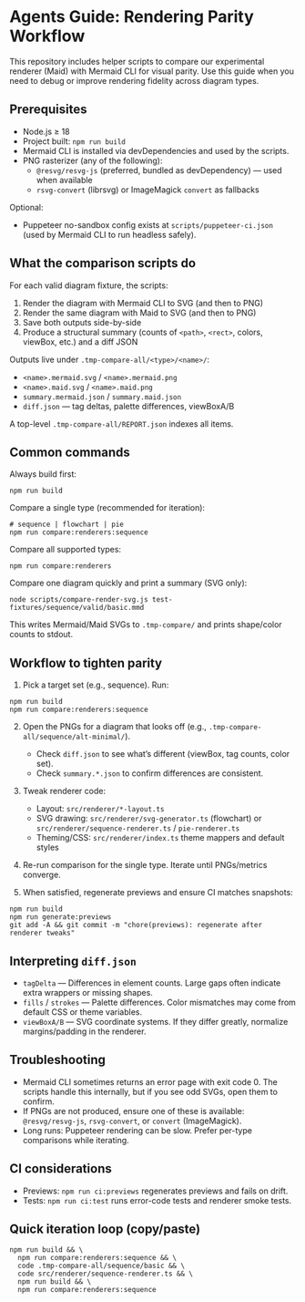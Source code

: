 # Agents Guide: Rendering Parity Workflow

This repository includes helper scripts to compare our experimental renderer (Maid) with Mermaid CLI for visual parity. Use this guide when you need to debug or improve rendering fidelity across diagram types.

## Prerequisites

- Node.js ≥ 18
- Project built: `npm run build`
- Mermaid CLI is installed via devDependencies and used by the scripts.
- PNG rasterizer (any of the following):
  - `@resvg/resvg-js` (preferred, bundled as devDependency) — used when available
  - `rsvg-convert` (librsvg) or ImageMagick `convert` as fallbacks

Optional:
- Puppeteer no-sandbox config exists at `scripts/puppeteer-ci.json` (used by Mermaid CLI to run headless safely).

## What the comparison scripts do

For each valid diagram fixture, the scripts:

1) Render the diagram with Mermaid CLI to SVG (and then to PNG)
2) Render the same diagram with Maid to SVG (and then to PNG)
3) Save both outputs side-by-side
4) Produce a structural summary (counts of `<path>`, `<rect>`, colors, viewBox, etc.) and a diff JSON

Outputs live under `.tmp-compare-all/<type>/<name>/`:

- `<name>.mermaid.svg` / `<name>.mermaid.png`
- `<name>.maid.svg`    / `<name>.maid.png`
- `summary.mermaid.json` / `summary.maid.json`
- `diff.json` — tag deltas, palette differences, viewBoxA/B

A top-level `.tmp-compare-all/REPORT.json` indexes all items.

## Common commands

Always build first:

```
npm run build
```

Compare a single type (recommended for iteration):

```
# sequence | flowchart | pie
npm run compare:renderers:sequence
```

Compare all supported types:

```
npm run compare:renderers
```

Compare one diagram quickly and print a summary (SVG only):

```
node scripts/compare-render-svg.js test-fixtures/sequence/valid/basic.mmd
```

This writes Mermaid/Maid SVGs to `.tmp-compare/` and prints shape/color counts to stdout.

## Workflow to tighten parity

1) Pick a target set (e.g., sequence). Run:

```
npm run build
npm run compare:renderers:sequence
```

2) Open the PNGs for a diagram that looks off (e.g., `.tmp-compare-all/sequence/alt-minimal/`).
   - Check `diff.json` to see what’s different (viewBox, tag counts, color set).
   - Check `summary.*.json` to confirm differences are consistent.

3) Tweak renderer code:
   - Layout: `src/renderer/*-layout.ts`
   - SVG drawing: `src/renderer/svg-generator.ts` (flowchart) or `src/renderer/sequence-renderer.ts` / `pie-renderer.ts`
   - Theming/CSS: `src/renderer/index.ts` theme mappers and default styles

4) Re-run comparison for the single type. Iterate until PNGs/metrics converge.

5) When satisfied, regenerate previews and ensure CI matches snapshots:

```
npm run build
npm run generate:previews
git add -A && git commit -m "chore(previews): regenerate after renderer tweaks"
```

## Interpreting `diff.json`

- `tagDelta` — Differences in element counts. Large gaps often indicate extra wrappers or missing shapes.
- `fills` / `strokes` — Palette differences. Color mismatches may come from default CSS or theme variables.
- `viewBoxA/B` — SVG coordinate systems. If they differ greatly, normalize margins/padding in the renderer.

## Troubleshooting

- Mermaid CLI sometimes returns an error page with exit code 0. The scripts handle this internally, but if you see odd SVGs, open them to confirm.
- If PNGs are not produced, ensure one of these is available: `@resvg/resvg-js`, `rsvg-convert`, or `convert` (ImageMagick).
- Long runs: Puppeteer rendering can be slow. Prefer per-type comparisons while iterating.

## CI considerations

- Previews: `npm run ci:previews` regenerates previews and fails on drift.
- Tests: `npm run ci:test` runs error-code tests and renderer smoke tests.

## Quick iteration loop (copy/paste)

```
npm run build && \
  npm run compare:renderers:sequence && \
  code .tmp-compare-all/sequence/basic && \
  code src/renderer/sequence-renderer.ts && \
  npm run build && \
  npm run compare:renderers:sequence
```

